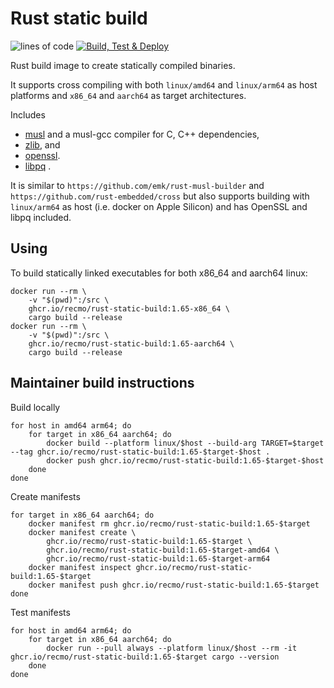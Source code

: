# Rust static build

![lines of code](https://img.shields.io/tokei/lines/github/recmo/rust-static-build)
[![Build, Test & Deploy](https://github.com/recmo/rust-static-build/actions/workflows/build-test-deploy.yml/badge.svg)](https://github.com/recmo/rust-static-build/actions/workflows/build-test-deploy.yml)

Rust build image to create statically compiled binaries.

It supports cross compiling with both `linux/amd64` and `linux/arm64` as host platforms and `x86_64` and `aarch64` as target architectures.

Includes

* [musl](https://musl.libc.org/) and a musl-gcc compiler for C, C++ dependencies,
* [zlib](https://zlib.net/), and
* [openssl](https://www.openssl.org/).
* [libpq](https://www.postgresql.org/docs/current/libpq.html) .

It is similar to `https://github.com/emk/rust-musl-builder` and `https://github.com/rust-embedded/cross` but also supports building with `linux/arm64` as host (i.e. docker on Apple Silicon) and has OpenSSL and libpq included.

## Using

To build statically linked executables for both x86_64 and aarch64 linux:

```
docker run --rm \
    -v "$(pwd)":/src \
    ghcr.io/recmo/rust-static-build:1.65-x86_64 \
    cargo build --release
docker run --rm \
    -v "$(pwd)":/src \
    ghcr.io/recmo/rust-static-build:1.65-aarch64 \
    cargo build --release
```

## Maintainer build instructions

Build locally

```
for host in amd64 arm64; do
    for target in x86_64 aarch64; do
        docker build --platform linux/$host --build-arg TARGET=$target --tag ghcr.io/recmo/rust-static-build:1.65-$target-$host .
        docker push ghcr.io/recmo/rust-static-build:1.65-$target-$host
    done
done
```

Create manifests

```
for target in x86_64 aarch64; do
    docker manifest rm ghcr.io/recmo/rust-static-build:1.65-$target
    docker manifest create \
        ghcr.io/recmo/rust-static-build:1.65-$target \
        ghcr.io/recmo/rust-static-build:1.65-$target-amd64 \
        ghcr.io/recmo/rust-static-build:1.65-$target-arm64
    docker manifest inspect ghcr.io/recmo/rust-static-build:1.65-$target
    docker manifest push ghcr.io/recmo/rust-static-build:1.65-$target
done
```

Test manifests

```
for host in amd64 arm64; do
    for target in x86_64 aarch64; do
        docker run --pull always --platform linux/$host --rm -it ghcr.io/recmo/rust-static-build:1.65-$target cargo --version
    done
done
```
